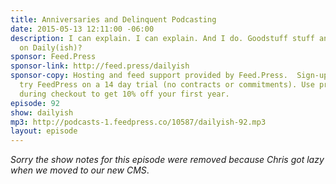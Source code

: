 ```yaml
---
title: Anniversaries and Delinquent Podcasting
date: 2015-05-13 12:11:00 -06:00
description: I can explain. I can explain. And I do. Goodstuff stuff and a new segment
  on Daily(ish)?
sponsor: Feed.Press
sponsor-link: http://feed.press/dailyish
sponsor-copy: Hosting and feed support provided by Feed.Press.  Sign-up today and
  try FeedPress on a 14 day trial (no contracts or commitments). Use promo code "dailyish"
  during checkout to get 10% off your first year.
episode: 92
show: dailyish
mp3: http://podcasts-1.feedpress.co/10587/dailyish-92.mp3
layout: episode
---
```


<em>Sorry the show notes for this episode were removed because Chris got lazy when we moved to our new CMS</em>.

